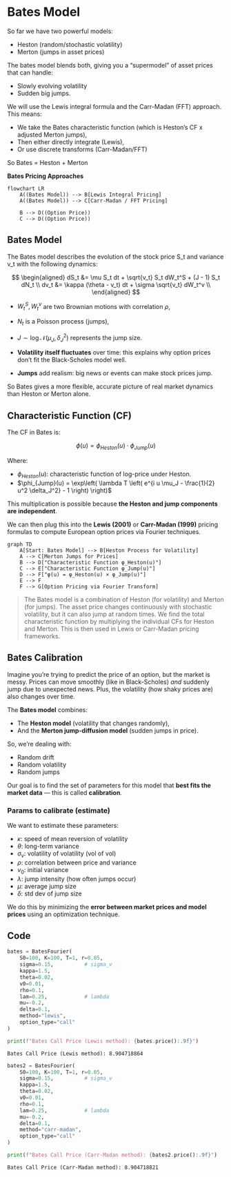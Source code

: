 # Bates Model

So far we have two powerful models: 

- Heston (random/stochastic volatility)
- Merton (jumps in asset prices)

The bates model blends both, giving you a “supermodel” of asset prices that can handle: 

- Slowly evolving volatility 
- Sudden big jumps.

We will use the Lewis integral formula and the Carr-Madan (FFT) approach. This means:

- We take the Bates characteristic function (which is Heston’s CF x adjusted Merton jumps),
- Then either directly integrate (Lewis),
- Or use discrete transforms (Carr-Madan/FFT)

So Bates = Heston + Merton

**Bates Pricing Approaches**

```mermaid
flowchart LR
    A((Bates Model)) --> B[Lewis Integral Pricing]
    A((Bates Model)) --> C[Carr-Madan / FFT Pricing]

    B --> D((Option Price))
    C --> D((Option Price))

```

## Bates Model

The Bates model describes the evolution of the stock price S_t and variance v_t with the following dynamics: 


$$
\begin{aligned}
dS_t &= \mu S_t dt + \sqrt{v_t} S_t dW_t^S + (J - 1) S_t dN_t \\
dv_t &= \kappa (\theta - v_t) dt + \sigma \sqrt{v_t} dW_t^v \\
\end{aligned}
$$


- $W_t^S, W_t^v$ are two Brownian motions with correlation $\rho$,
- $N_t$ is a Poisson process (jumps),
- $J \sim \log \mathcal{N}(\mu_J, \delta_J^2)$ represents the jump size.



- **Volatility itself fluctuates** over time: this explains why option prices don’t fit the Black-Scholes model well.
- **Jumps** add realism: big news or events can make stock prices jump.

So Bates gives a more flexible, accurate picture of real market dynamics than Heston or Merton alone. 



## Characteristic Function (CF)

The CF in Bates is: 


$$
\phi(u) = \phi_{Heston}(u) \cdot \phi_{Jump}(u)
$$


Where:



- $\phi_{Heston}(u)$: characteristic function of log-price under Heston.
- $\phi_{Jump}(u) = \exp\left( \lambda T \left( e^{i u \mu_J - \frac{1}{2} u^2 \delta_J^2} - 1 \right) \right)$

This multiplication is possible because **the Heston and jump components are independent**.



We can then plug this into the **Lewis (2001)** or **Carr-Madan (1999)** pricing formulas to compute European option prices via Fourier techniques. 



```mermaid
graph TD
    A[Start: Bates Model] --> B[Heston Process for Volatility]
    A --> C[Merton Jumps for Prices]
    B --> D["Characteristic Function φ_Heston(u)"]
    C --> E["Characteristic Function φ_Jump(u)"]
    D --> F["φ(u) = φ_Heston(u) × φ_Jump(u)"]
    E --> F
    F --> G[Option Pricing via Fourier Transform]
```

> The Bates model is a combination of Heston (for volatility) and Merton (for jumps). The asset price changes continuously with stochastic volatility, but it can also jump at random times. We find the total characteristic function by multiplying the individual CFs for Heston and Merton. This is then used in Lewis or Carr-Madan pricing frameworks.

## Bates Calibration

Imagine you’re trying to predict the price of an option, but the market is messy. Prices can move smoothly (like in Black-Scholes) *and* suddenly jump due to unexpected news. Plus, the volatility (how shaky prices are) also changes over time.

The **Bates model** combines:

- The **Heston model** (volatility that changes randomly),
- And the **Merton jump-diffusion model** (sudden jumps in price).

So, we’re dealing with:

- Random drift 
- Random volatility 
- Random jumps 

Our goal is to find the set of parameters for this model that **best fits the market data** — this is called **calibration**.

### Params to calibrate (estimate)

We want to estimate these parameters:

- $\kappa$: speed of mean reversion of volatility
- $\theta$: long-term variance
- $\sigma_v$: volatility of volatility (vol of vol)
- $\rho$: correlation between price and variance
- $v_0$: initial variance
- $\lambda$: jump intensity (how often jumps occur)
- $\mu$: average jump size
- $\delta$: std dev of jump size

We do this by minimizing the **error between market prices and model prices** using an optimization technique.

## Code

```python
bates = BatesFourier(
    S0=100, K=100, T=1, r=0.05,
    sigma=0.15,          # sigma_v
    kappa=1.5,
    theta=0.02,
    v0=0.01,
    rho=0.1,
    lam=0.25,            # lambda
    mu=-0.2,
    delta=0.1,
    method="lewis",
    option_type="call"
)

print(f"Bates Call Price (Lewis method): {bates.price():.9f}")
```

```
Bates Call Price (Lewis method): 8.904718864
```

```python
bates2 = BatesFourier(
    S0=100, K=100, T=1, r=0.05,
    sigma=0.15,          # sigma_v
    kappa=1.5,
    theta=0.02,
    v0=0.01,
    rho=0.1,
    lam=0.25,            # lambda
    mu=-0.2,
    delta=0.1,
    method="carr-madan",
    option_type="call"
)

print(f"Bates Call Price (Carr-Madan method): {bates2.price():.9f}")
```

```
Bates Call Price (Carr-Madan method): 8.904718821
```











